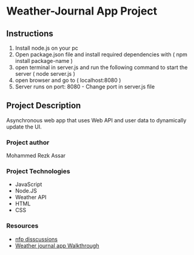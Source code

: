 # Weather-Journal App Project

## Instructions
1) Install node.js on your pc
2) Open package.json file and install required dependencies with ( npm install package-name )
3) open terminal in server.js and run the following command to start the server ( node server.js )
4) open browser and go to ( localhost:8080 )
5) Server runs on port: 8080 - Change port in server.js file

## Project Description
Asynchronous web app that uses Web API and user data to dynamically update the UI.

### Project author
Mohammed Rezk Assar

### Project Technologies
- JavaScript
- Node.JS
- Weather API
- HTML
- CSS

### Resources
- [nfp disscussions](https://nfpdiscussions.udacity.com/c/questions-hub/web-professional-questions-hub/85)
- [Weather journal app Walkthrough](https://udacity.zoom.us/rec/play/jIz3lMYR7HTQoeIxwswRWWVOJF7A1tuT4FxXcZpdi0kfTGtOc8IGwOH0rIBLjVNWPEHHt95hfttI6aME.fPOnJ4GmrJ45rfMl)
